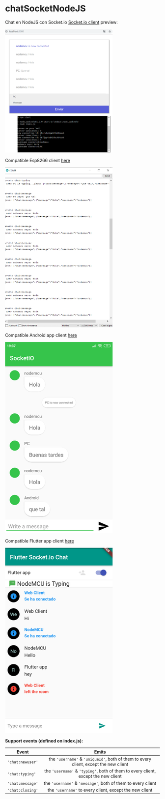 # chatSocketNodeJS
Chat en NodeJS con Socket.io
<a href="https://github.com/cesarazocar/chatSocketNodeJS/tree/master/public">Socket.io client</a> preview:

<img src="https://github.com/cesarazocar/chatSocketNodeJS/blob/master/socketio%20preview.png" width="350" title="Socketio client example" alt="Socket.io client example">

Compatible Esp8266 client <a href="https://github.com/cesarazocar/Socket.ioChatEsp8266">here</a>

<a href="https://github.com/cesarazocar/Socket.ioChatEsp8266">
  <img src="https://github.com/cesarazocar/Socket.ioChatEsp8266/blob/master/output%20serial%20example.png" width="350" title="Esp8266 example" alt="Esp8266 example">
</a>


Compatible Android app client <a href="https://github.com/cesarazocar/chatSocketIo">here</a>

<a href="https://github.com/cesarazocar/chatSocketIo">
  <img src="https://github.com/cesarazocar/chatSocketIo/blob/master/socketio%20android.png" width="350" title="Android app client" alt="Android app client">
</a>

Compatible Flutter app client <a href="https://github.com/cesarazocar/flutterchatsocketio">here</a>

<a href="https://github.com/cesarazocar/flutterchatsocketio">
  <img src="https://github.com/cesarazocar/flutterchatsocketio/blob/master/chat.png" width="350" title="Flutter app client" alt="Flutter app client">
</a>

**Support events (defined on index.js):**

| Event            | Emits         |
| -------------    |:-------------:| 
|`'chat:newuser'`  | the `'username'` & `'uniqueId'`, both of them to every client, except the new client |
| `'chat:typing'`  | the `'username'` & `'typing'`, both of them to every client, except the new client|
| `'chat:message'` | the `'username'` & `'message'`, both of them to every client|
| `'chat:closing'` | the `'username'` to every client, except the new client|
